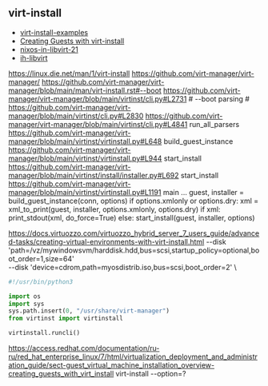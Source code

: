 ## virt-install

* [virt-install-examples](https://www.golinuxcloud.com/virt-install-examples-kvm-virt-commands-linux/)
* [Creating Guests with virt-install](https://access.redhat.com/documentation/en-us/red_hat_enterprise_linux/7/html/virtualization_deployment_and_administration_guide/sect-guest_virtual_machine_installation_overview-creating_guests_with_virt_install)
* [nixos-in-libvirt-21](https://www.technicalsourcery.net/posts/nixos-in-libvirt/)
* [ih-libvirt](https://github.com/iharh/notes/blob/main/os/linux/nixos/inst/ih/ih-libvirt.txt)

https://linux.die.net/man/1/virt-install
https://github.com/virt-manager/virt-manager/
https://github.com/virt-manager/virt-manager/blob/main/man/virt-install.rst#--boot
https://github.com/virt-manager/virt-manager/blob/main/virtinst/cli.py#L2731
    # --boot parsing #
https://github.com/virt-manager/virt-manager/blob/main/virtinst/cli.py#L2830
https://github.com/virt-manager/virt-manager/blob/main/virtinst/cli.py#L4841
    run_all_parsers
https://github.com/virt-manager/virt-manager/blob/main/virtinst/virtinstall.py#L648
    build_guest_instance
https://github.com/virt-manager/virt-manager/blob/main/virtinst/virtinstall.py#L944
    start_install
https://github.com/virt-manager/virt-manager/blob/main/virtinst/install/installer.py#L692
    start_install
https://github.com/virt-manager/virt-manager/blob/main/virtinst/virtinstall.py#L1191
    main
        ...
        guest, installer = build_guest_instance(conn, options)
            if options.xmlonly or options.dry:
                xml = xml_to_print(guest, installer, options.xmlonly, options.dry)
                if xml:
                    print_stdout(xml, do_force=True)
            else:
                start_install(guest, installer, options)

https://docs.virtuozzo.com/virtuozzo_hybrid_server_7_users_guide/advanced-tasks/creating-virtual-environments-with-virt-install.html
    --disk 'path=/vz/mywindowsvm/harddisk.hdd,bus=scsi,startup_policy=optional,boot_order=1,size=64' \
    --disk 'device=cdrom,path=myosdistrib.iso,bus=scsi,boot_order=2' \

```python
#!/usr/bin/python3

import os
import sys
sys.path.insert(0, "/usr/share/virt-manager")
from virtinst import virtinstall

virtinstall.runcli()

```
https://access.redhat.com/documentation/ru-ru/red_hat_enterprise_linux/7/html/virtualization_deployment_and_administration_guide/sect-guest_virtual_machine_installation_overview-creating_guests_with_virt_install
    virt-install --option=?
